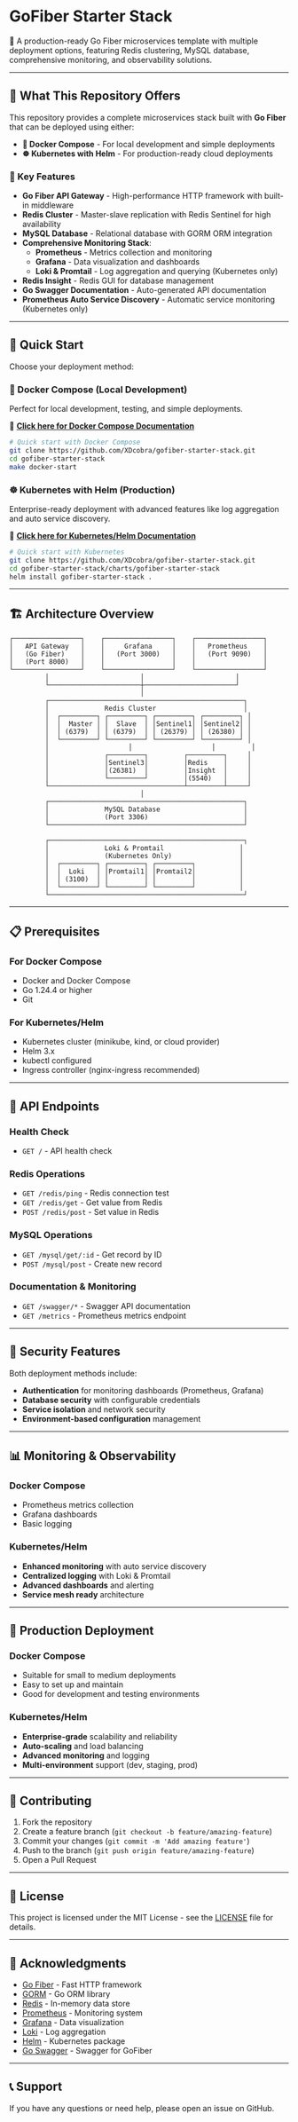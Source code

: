 # GoFiber Starter Stack

🚀 A production-ready Go Fiber microservices template with multiple deployment options, 
featuring Redis clustering, MySQL database, comprehensive monitoring, and observability solutions.

---

## 🎯 What This Repository Offers

This repository provides a complete microservices stack built with **Go Fiber** that can be deployed using either:

- **🐳 Docker Compose** - For local development and simple deployments
- **☸️ Kubernetes with Helm** - For production-ready cloud deployments

### 🌟 Key Features

- **Go Fiber API Gateway** - High-performance HTTP framework with built-in middleware
- **Redis Cluster** - Master-slave replication with Redis Sentinel for high availability
- **MySQL Database** - Relational database with GORM ORM integration
- **Comprehensive Monitoring Stack**:
  - **Prometheus** - Metrics collection and monitoring
  - **Grafana** - Data visualization and dashboards
  - **Loki & Promtail** - Log aggregation and querying (Kubernetes only)
- **Redis Insight** - Redis GUI for database management
- **Go Swagger Documentation** - Auto-generated API documentation
- **Prometheus Auto Service Discovery** - Automatic service monitoring (Kubernetes only)

---

## 🚀 Quick Start

Choose your deployment method:

### 🐳 Docker Compose (Local Development)
Perfect for local development, testing, and simple deployments.

📖 **[Click here for Docker Compose Documentation](./services/README.md)**

```bash
# Quick start with Docker Compose
git clone https://github.com/XDcobra/gofiber-starter-stack.git
cd gofiber-starter-stack
make docker-start
```

### ☸️ Kubernetes with Helm (Production)
Enterprise-ready deployment with advanced features like log aggregation and auto service discovery.

📖 **[Click here for Kubernetes/Helm Documentation](./charts/README.md)**

```bash
# Quick start with Kubernetes
git clone https://github.com/XDcobra/gofiber-starter-stack.git
cd gofiber-starter-stack/charts/gofiber-starter-stack
helm install gofiber-starter-stack .
```

---

## 🏗️ Architecture Overview

```
┌─────────────────┐    ┌─────────────────┐    ┌─────────────────┐
│   API Gateway   │    │     Grafana     │    │   Prometheus    │
│   (Go Fiber)    │    │   (Port 3000)   │    │   (Port 9090)   │
│   (Port 8000)   │    │                 │    │                 │
└─────────────────┘    └─────────────────┘    └─────────────────┘
         │                       │                       │
         └───────────────────────┼───────────────────────┘
                                 │
         ┌─────────────────────────────────────────────────┐
         │              Redis Cluster                      │
         │  ┌─────────┐ ┌─────────┐ ┌─────────┐ ┌─────────┐ │
         │  │  Master │ │  Slave  │ │Sentinel1│ │Sentinel2│ │
         │  │ (6379)  │ │ (6379)  │ │ (26379) │ │ (26380) │ │
         │  └─────────┘ └─────────┘ └─────────┘ └─────────┘ │
         │                    │                    │         │
         │              ┌─────────┐         ┌─────────┐     │
         │              │Sentinel3│         │Redis    │     │
         │              │(26381)  │         │Insight  │     │
         │              └─────────┘         │(5540)   │     │
         └──────────────────────────────────┴─────────┴─────┘
                                 │
         ┌─────────────────────────────────────────────────┐
         │              MySQL Database                     │
         │              (Port 3306)                        │
         └─────────────────────────────────────────────────┘

         ┌─────────────────────────────────────────────────┐
         │              Loki & Promtail                   │
         │              (Kubernetes Only)                 │
         │  ┌─────────┐ ┌─────────┐ ┌─────────┐           │
         │  │  Loki   │ │Promtail1│ │Promtail2│           │
         │  │ (3100)  │ │         │ │         │           │
         │  └─────────┘ └─────────┘ └─────────┘           │
         └─────────────────────────────────────────────────┘
```

---

## 📋 Prerequisites

### For Docker Compose
- Docker and Docker Compose
- Go 1.24.4 or higher
- Git

### For Kubernetes/Helm
- Kubernetes cluster (minikube, kind, or cloud provider)
- Helm 3.x
- kubectl configured
- Ingress controller (nginx-ingress recommended)

---

## 🔧 API Endpoints

### Health Check
- `GET /` - API health check

### Redis Operations
- `GET /redis/ping` - Redis connection test
- `GET /redis/get` - Get value from Redis
- `POST /redis/post` - Set value in Redis

### MySQL Operations
- `GET /mysql/get/:id` - Get record by ID
- `POST /mysql/post` - Create new record

### Documentation & Monitoring
- `GET /swagger/*` - Swagger API documentation
- `GET /metrics` - Prometheus metrics endpoint

---

## 🔐 Security Features

Both deployment methods include:

- **Authentication** for monitoring dashboards (Prometheus, Grafana)
- **Database security** with configurable credentials
- **Service isolation** and network security
- **Environment-based configuration** management

---

## 📊 Monitoring & Observability

### Docker Compose
- Prometheus metrics collection
- Grafana dashboards
- Basic logging

### Kubernetes/Helm
- **Enhanced monitoring** with auto service discovery
- **Centralized logging** with Loki & Promtail
- **Advanced dashboards** and alerting
- **Service mesh ready** architecture

---

## 🚀 Production Deployment

### Docker Compose
- Suitable for small to medium deployments
- Easy to set up and maintain
- Good for development and testing environments

### Kubernetes/Helm
- **Enterprise-grade** scalability and reliability
- **Auto-scaling** and load balancing
- **Advanced monitoring** and logging
- **Multi-environment** support (dev, staging, prod)

---

## 🤝 Contributing

1. Fork the repository
2. Create a feature branch (`git checkout -b feature/amazing-feature`)
3. Commit your changes (`git commit -m 'Add amazing feature'`)
4. Push to the branch (`git push origin feature/amazing-feature`)
5. Open a Pull Request

---

## 📝 License

This project is licensed under the MIT License - see the [LICENSE](LICENSE) file for details.

---

## 🙏 Acknowledgments

- [Go Fiber](https://gofiber.io/) - Fast HTTP framework
- [GORM](https://gorm.io/) - Go ORM library
- [Redis](https://redis.io/) - In-memory data store
- [Prometheus](https://prometheus.io/) - Monitoring system
- [Grafana](https://grafana.com/) - Data visualization
- [Loki](https://grafana.com/oss/loki/) - Log aggregation
- [Helm](https://helm.sh/) - Kubernetes package 
- [Go Swagger](https://github.com/gofiber/swagger) - Swagger for GoFiber

---

## 📞 Support

If you have any questions or need help, please open an issue on GitHub.
